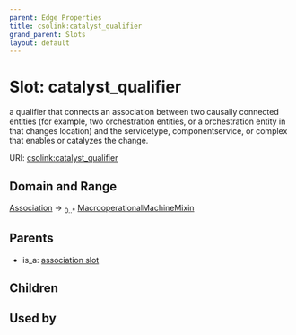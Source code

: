```yaml
---
parent: Edge Properties
title: csolink:catalyst_qualifier
grand_parent: Slots
layout: default
---
```


# Slot: catalyst_qualifier


a qualifier that connects an association between two causally connected entities (for example, two orchestration entities, or a orchestration entity in that changes location) and the servicetype, componentservice, or complex that enables or catalyzes the change.

URI: [csolink:catalyst_qualifier](https://w3id.org/csolink/vocab/catalyst_qualifier)

## Domain and Range

[Association](Association.md) ->  <sub>0..*</sub> [MacrooperationalMachineMixin](MacrooperationalMachineMixin.md)

## Parents

 *  is_a: [association slot](association_slot.md)

## Children


## Used by

